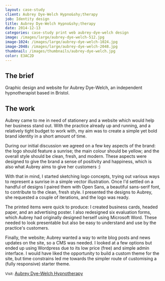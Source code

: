```yaml
---
layout: case-study
client: Aubrey Dye-Welch Hypno&shy;therapy
job: Identity design
title: Aubrey Dye-Welch Hypno&shy;therapy
date: 2014-12-13
categories: case-study print web aubrey-dye-welch design
image: /images/large/aubrey-dye-welch-512.jpg
image-1024: /images/large/aubrey-dye-welch-1024.jpg
image-2048: /images/large/aubrey-dye-welch-2048.jpg
thumbnail: /images/thumbnails/aubrey-dye-welch.jpg
color: E3AC2D
---
```

## The brief
Graphic design and website for Aubrey Dye-Welch, an independent hypnotherapist based in Bristol.

## The work
Aubrey came to me in need of stationery and a website which would help her business stand out. With the practice already up and running, and a relatively tight budget to work with, my aim was to create a simple yet bold brand identity in a short amount of time.

During our initial discussion we agreed on a few key aspects of the brand: the logo should feature a sunrise; the main colour should be yellow; and the overall style should be clean, fresh, and modern. These aspects were designed to give the brand a sense of positivity and happiness, which is also what Aubrey aims to give her customers :)

With that in mind, I started sketching logo concepts, trying out various ways to represent a sunrise in a simple vector illustration. Once I'd settled on a handful of designs I paired them with Open Sans, a beautiful sans-serif font, to contribute to the clean, fresh style. I presented the designs to Aubrey, she requested a couple of iterations, and the logo was ready.

The printed items were quick to produce: I created business cards, headed paper, and an advertising poster. I also redesigned six evaluation forms, which Aubrey had originally designed herself using Microsoft Word. These needed to look presentable but also be easy to understand and use by the practice's customers.

Finally, the website; Aubrey wanted a way to write blog posts and news updates on the site, so a CMS was needed. I looked at a few options but ended up using Wordpress due to its low price (free) and simple admin interface. I would have liked the opportunity to build a custom theme for the site, but time constrains led me towards the simpler route of customising a (fully responsive) starter theme.

<small>Visit:</small> [Aubrey Dye-Welch Hypnotherapy][1]  

[1]: http://www.aubreydye-welch.com "Aubrey Dye-Welch Hypnotherapy"